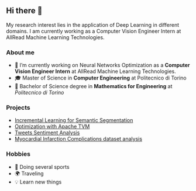 ## Hi there 👋
My research interest lies in the application of Deep Learning in different domains. 
I am currently working as a Computer Vision Engineer Intern at AllRead Machine Learning Technologies. 

### About me
- 🔭 I’m currently working on Neural Networks Optimization as a __Computer Vision Engineer Intern__ at AllRead Machine Learning Technologies.
- :mortar_board: Master of Science in __Computer Engineering__ at Politecnico di Torino
- :school_satchel: Bachelor of Science degree in __Mathematics for Engineering__ at _Politecnico di Torino_

### Projects
- [Incremental Learning for Semantic Segmentation](https://github.com/riccardobosio/Incremental-Learning-for-Semantic-Segmentation)
- [Optimization with Apache TVM](https://github.com/riccardobosio/Optimization-with-ApacheTVM)
- [Tweets Sentiment Analysis](https://github.com/riccardobosio/Tweets-Sentiment-Analysis)
- [Myocardial Infarction Complications dataset analysis](https://github.com/riccardobosio/Myocardial-Infarction_Complications-analysis)
          
### Hobbies
- :runner: Doing several sports
- :earth_africa: Traveling
- :bulb: Learn new things

<!--
**riccardobosio/riccardobosio** is a ✨ _special_ ✨ repository because its `README.md` (this file) appears on your GitHub profile.

Here are some ideas to get you started:

- 🔭 I’m currently working on ...
- 🌱 I’m currently learning ...
- 👯 I’m looking to collaborate on ...
- 🤔 I’m looking for help with ...
- 💬 Ask me about ...
- 📫 How to reach me: ...
- 😄 Pronouns: ...
- ⚡ Fun fact: ...
-->
